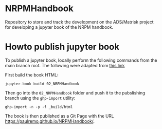 # NRPMHandbook
Repository to store and track the development on the ADS/Matrisk project for developing a jupyter book of the NRPM handbook.

# Howto publish jupyter book
To publish a jupyter book, locally perform the following commands from the main branch root. The following were adapted from [this link](https://jupyterbook.org/start/publish.html)

First build the book HTML:
```
jupyter-book build 02_NRPMHandbook
```

Then go into the `02_NRPMHandbook` folder and push it to the pubslishing branch using the `ghp-import` utility:
```
ghp-import -n -p -f _build/html
```

The book is then published as a Git Page with the URL https://paulremo.github.io/NRPMHandbook/.
